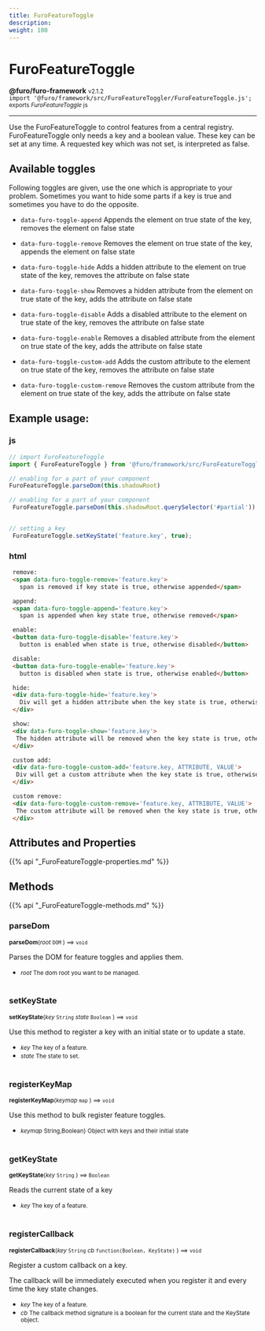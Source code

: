 ```yaml
---
title: FuroFeatureToggle
description: 
weight: 100
---
```


# FuroFeatureToggle

**@furo/furo-framework** <small>v2.1.2</small>
<br>`import '@furo/framework/src/FuroFeatureToggler/FuroFeatureToggle.js';`<small>
<br>exports *FuroFeatureToggle* js</small>


****

Use the FuroFeatureToggle to control features from a central registry.
FuroFeatureToggle only needs a key and a boolean value.
These key can be set at any time.
A requested key which was not set, is interpreted as false.

## Available toggles
Following toggles are given, use the one which is appropriate to your problem.
Sometimes you want to hide some parts if a key is true and sometimes you have to do the opposite.

- `data-furo-toggle-append` Appends the element on true state of the key, removes the element on false state
- `data-furo-toggle-remove` Removes the element on true state of the key, appends the element on false state

- `data-furo-toggle-hide` Adds a hidden attribute to the element on true state of the key, removes the attribute on false state
- `data-furo-toggle-show` Removes a hidden attribute from the element on true state of the key, adds the attribute on false state

- `data-furo-toggle-disable` Adds a disabled attribute to the element on true state of the key, removes the attribute on false state
- `data-furo-toggle-enable` Removes a disabled attribute from the element on true state of the key, adds the attribute on false state

- `data-furo-toggle-custom-add` Adds the custom attribute to the element on true state of the key, removes the attribute on false state
- `data-furo-toggle-custom-remove` Removes the custom attribute from the element on true state of the key, adds the attribute on false state

## Example usage:
### js
```js
// import FuroFeatureToggle
import { FuroFeatureToggle } from '@furo/framework/src/FuroFeatureToggler/FuroFeatureToggle.js';

// enabling for a part of your component
FuroFeatureToggle.parseDom(this.shadowRoot)

// enabling for a part of your component
 FuroFeatureToggle.parseDom(this.shadowRoot.querySelector('#partial'))


// setting a key
 FuroFeatureToggle.setKeyState('feature.key', true);

```
### html

```html
 remove:
 <span data-furo-toggle-remove='feature.key'>
   span is removed if key state is true, otherwise appended</span>

 append:
 <span data-furo-toggle-append='feature.key'>
   span is appended when key state true, otherwise removed</span>

 enable:
 <button data-furo-toggle-disable='feature.key'>
   button is enabled when state is true, otherwise disabled</button>

 disable:
 <button data-furo-toggle-enable='feature.key'>
   button is disabled when state is true, otherwise enabled</button>

 hide:
 <div data-furo-toggle-hide='feature.key'>
   Div will get a hidden attribute when the key state is true, otherwise hidden
 </div>

 show:
 <div data-furo-toggle-show='feature.key'>
  The hidden attribute will be removed when the key state is true, otherwise the hidden attribute will be set.
 </div>

 custom add:
 <div data-furo-toggle-custom-add='feature.key, ATTRIBUTE, VALUE'>
  Div will get a custom attribute when the key state is true, otherwise the custom attribute will be removed.
 </div>

 custom remove:
 <div data-furo-toggle-custom-remove='feature.key, ATTRIBUTE, VALUE'>
  The custom attribute will be removed when the key state is true, otherwise the custom attribute will be set.
 </div>

```

## Attributes and Properties
{{% api "_FuroFeatureToggle-properties.md" %}}











## Methods
{{% api "_FuroFeatureToggle-methods.md" %}}


### **parseDom**
<small>**parseDom**(*root* `DOM` ) ⟹ `void`</small>

Parses the DOM for feature toggles and applies them.

- <small>*root* The dom root you want to be managed.</small>
<br><br>

### **setKeyState**
<small>**setKeyState**(*key* `String` *state* `Boolean` ) ⟹ `void`</small>

Use this method to register a key with an initial state or to update a state.

- <small>*key* The key of a feature.</small>
- <small>*state* The state to set.</small>
<br><br>

### **registerKeyMap**
<small>**registerKeyMap**(*keymap* `map` ) ⟹ `void`</small>

Use this method to bulk register feature toggles.

- <small>*keymap* String,Boolean} Object with keys and their initial state</small>
<br><br>

### **getKeyState**
<small>**getKeyState**(*key* `String` ) ⟹ `Boolean`</small>

Reads the current state of a key

- <small>*key* The key of a feature.</small>
<br><br>

### **registerCallback**
<small>**registerCallback**(*key* `String` *cb* `function(Boolean, KeyState)` ) ⟹ `void`</small>

Register a custom callback on a key.

The callback will be immediately executed when you register it and every time the key state changes.

- <small>*key* The key of a feature.</small>
- <small>*cb* The callback method signature is a boolean for the current state and the KeyState object.</small>
<br><br>

